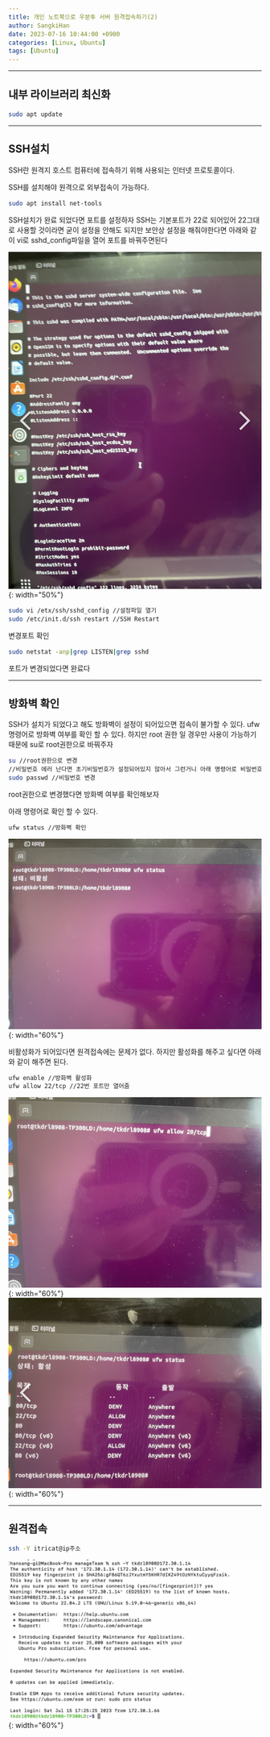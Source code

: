 ```yaml
---
title: 개인 노트북으로 우분투 서버 원격접속하기(2)
author: SangkiHan
date: 2023-07-16 10:44:00 +0900
categories: [Linux, Ubuntu]
tags: [Ubuntu]
---
```

------------
## 내부 라이브러리 최신화

```bash
sudo apt update
```

------------
## SSH설치
SSH란 원격지 호스트 컴퓨터에 접속하기 위해 사용되는 인터넷 프로토콜이다.

SSH를 설치해야 원격으로 외부접속이 가능하다.

```bash
sudo apt install net-tools
```

SSH설치가 완료 되었다면 포트를 설정하자
SSH는 기본포트가 22로 되어있어 22그대로 사용할 것이라면 굳이 설정을 안해도 되지만
보안상 설정을 해줘야한다면 아래와 같이 vi로 sshd_config파일을 열어 포트를 바꿔주면된다

![Ubuntu](/assets/img/post/2023-07-16-linux-ubuntu(2)/1.PNG){: width="50%"}

```bash
sudo vi /etx/ssh/sshd_config //설정파일 열기
sudo /etc/init.d/ssh restart //SSH Restart
```

변경포트 확인
```bash
sudo netstat -anp|grep LISTEN|grep sshd
```

포트가 변경되었다면 완료다

------------
## 방화벽 확인
SSH가 설치가 되었다고 해도 방화벽이 설정이 되어있으면 접속이 불가할 수 있다.
ufw명령어로 방화벽 여부를 확인 할 수 있다.
하지만 root 권한 일 경우만 사용이 가능하기 때문에 su로 root권한으로 바꿔주자

```bash
su //root권한으로 변경
//비밀번호 에러 난다면 초기비밀번호가 설정되어있지 않아서 그런거니 아래 명령어로 비밀번호를 설정해주자
sudo passwd //비밀번호 변경
```

root권한으로 변경했다면 방화벽 여부를 확인해보자

아래 명령어로 확인 할 수 있다.
```bash
ufw status //방화벽 확인
```
![Ubuntu](/assets/img/post/2023-07-16-linux-ubuntu(2)/2.PNG){: width="60%"}

비활성화가 되어있다면 원격접속에는 문제가 없다. 
하지만 활성화를 해주고 싶다면 아래와 같이 해주면 된다.

```bash
ufw enable //방화벽 활성화
ufw allow 22/tcp //22번 포트만 열어줌
```
![Ubuntu](/assets/img/post/2023-07-16-linux-ubuntu(2)/3.PNG){: width="60%"}
![Ubuntu](/assets/img/post/2023-07-16-linux-ubuntu(2)/4.PNG){: width="60%"}

------------
## 원격접속

```bash
ssh -Y itricat@ip주소
```
![Ubuntu](/assets/img/post/2023-07-16-linux-ubuntu(2)/5.PNG){: width="60%"}